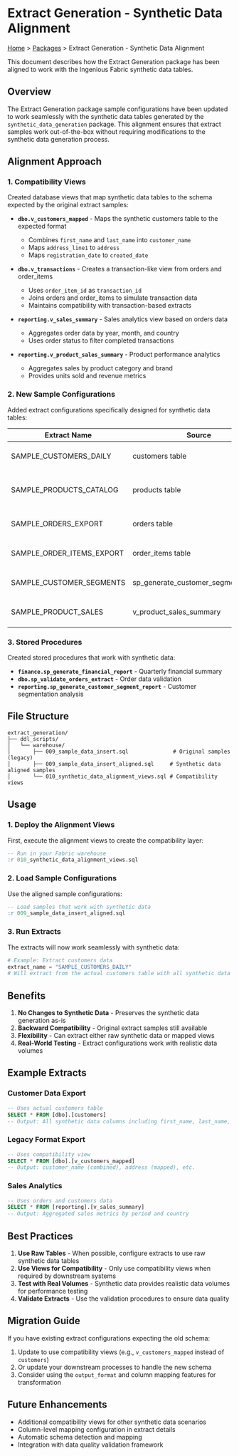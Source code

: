 # Extract Generation - Synthetic Data Alignment

[Home](../index.md) > [Packages](index.md) > Extract Generation - Synthetic Data Alignment

This document describes how the Extract Generation package has been aligned to work with the Ingenious Fabric synthetic data tables.

## Overview

The Extract Generation package sample configurations have been updated to work seamlessly with the synthetic data tables generated by the `synthetic_data_generation` package. This alignment ensures that extract samples work out-of-the-box without requiring modifications to the synthetic data generation process.

## Alignment Approach

### 1. Compatibility Views

Created database views that map synthetic data tables to the schema expected by the original extract samples:

- **`dbo.v_customers_mapped`** - Maps the synthetic customers table to the expected format
  - Combines `first_name` and `last_name` into `customer_name`
  - Maps `address_line1` to `address`
  - Maps `registration_date` to `created_date`

- **`dbo.v_transactions`** - Creates a transaction-like view from orders and order_items
  - Uses `order_item_id` as `transaction_id`
  - Joins orders and order_items to simulate transaction data
  - Maintains compatibility with transaction-based extracts

- **`reporting.v_sales_summary`** - Sales analytics view based on orders data
  - Aggregates order data by year, month, and country
  - Uses order status to filter completed transactions

- **`reporting.v_product_sales_summary`** - Product performance analytics
  - Aggregates sales by product category and brand
  - Provides units sold and revenue metrics

### 2. New Sample Configurations

Added extract configurations specifically designed for synthetic data tables:

| Extract Name | Source | Description |
|--------------|--------|-------------|
| SAMPLE_CUSTOMERS_DAILY | customers table | Full customer data export |
| SAMPLE_PRODUCTS_CATALOG | products table | Product catalog in Parquet format |
| SAMPLE_ORDERS_EXPORT | orders table | Daily orders with GZIP compression |
| SAMPLE_ORDER_ITEMS_EXPORT | order_items table | Order items with file splitting |
| SAMPLE_CUSTOMER_SEGMENTS | sp_generate_customer_segment_report | Customer analytics report |
| SAMPLE_PRODUCT_SALES | v_product_sales_summary | Product sales analysis |

### 3. Stored Procedures

Created stored procedures that work with synthetic data:

- **`finance.sp_generate_financial_report`** - Quarterly financial summary
- **`dbo.sp_validate_orders_extract`** - Order data validation
- **`reporting.sp_generate_customer_segment_report`** - Customer segmentation analysis

## File Structure

```
extract_generation/
├── ddl_scripts/
│   └── warehouse/
│       ├── 009_sample_data_insert.sql              # Original samples (legacy)
│       ├── 009_sample_data_insert_aligned.sql     # Synthetic data aligned samples
│       └── 010_synthetic_data_alignment_views.sql # Compatibility views
```

## Usage

### 1. Deploy the Alignment Views

First, execute the alignment views to create the compatibility layer:

```sql
-- Run in your Fabric warehouse
:r 010_synthetic_data_alignment_views.sql
```

### 2. Load Sample Configurations

Use the aligned sample configurations:

```sql
-- Load samples that work with synthetic data
:r 009_sample_data_insert_aligned.sql
```

### 3. Run Extracts

The extracts will now work seamlessly with synthetic data:

```python
# Example: Extract customers data
extract_name = "SAMPLE_CUSTOMERS_DAILY"
# Will extract from the actual customers table with all synthetic data columns
```

## Benefits

1. **No Changes to Synthetic Data** - Preserves the synthetic data generation as-is
2. **Backward Compatibility** - Original extract samples still available
3. **Flexibility** - Can extract either raw synthetic data or mapped views
4. **Real-World Testing** - Extract configurations work with realistic data volumes

## Example Extracts

### Customer Data Export
```sql
-- Uses actual customers table
SELECT * FROM [dbo].[customers]
-- Output: All synthetic data columns including first_name, last_name, etc.
```

### Legacy Format Export
```sql
-- Uses compatibility view
SELECT * FROM [dbo].[v_customers_mapped]
-- Output: customer_name (combined), address (mapped), etc.
```

### Sales Analytics
```sql
-- Uses orders and customers data
SELECT * FROM [reporting].[v_sales_summary]
-- Output: Aggregated sales metrics by period and country
```

## Best Practices

1. **Use Raw Tables** - When possible, configure extracts to use raw synthetic data tables
2. **Use Views for Compatibility** - Only use compatibility views when required by downstream systems
3. **Test with Real Volumes** - Synthetic data provides realistic data volumes for performance testing
4. **Validate Extracts** - Use the validation procedures to ensure data quality

## Migration Guide

If you have existing extract configurations expecting the old schema:

1. Update to use compatibility views (e.g., `v_customers_mapped` instead of `customers`)
2. Or update your downstream processes to handle the new schema
3. Consider using the `output_format` and column mapping features for transformation

## Future Enhancements

- Additional compatibility views for other synthetic data scenarios
- Column-level mapping configuration in extract details
- Automatic schema detection and mapping
- Integration with data quality validation framework

